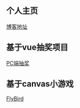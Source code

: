 ## 个人主页
[博客地址](https://renmingliang.github.io/)

## 基于vue抽奖项目
[PC端抽奖](https://renmingliang.github.io/examples/vue-lottery/)

## 基于canvas小游戏
[FlyBird](https://renmingliang.github.io/examples/FlyBird/)
